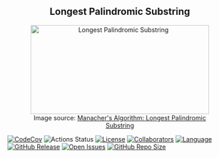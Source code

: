<h2 align="center">
    Longest Palindromic Substring
</h2>


<figure style="text-align: center;">
    <img width="400" height="200" src="https://gabrielghe.github.io/assets/themes/images/2016-02-27-manachers-algorithm-longest-palindromic-substring7.gif" alt="Longest Palindromic Substring">
    <figcaption>
        Image source: <a href="https://gabrielghe.github.io/university/2016/02/27/manachers-algorithm-longest-palindromic-substring">Manacher's Algorithm: Longest Palindromic Substring</a>
    </figcaption>
</figure>

<a href="https://codecov.io/github/Rmv-se-510/hw1"><img alt="CodeCov" src="https://codecov.io/github/Rmv-se-510/hw1/graph/badge.svg?token=PIDT9JBKL4"></a> 
<img alt="Actions Status" src="https://github.com/Rmv-se-510/hw1/Test/badge.svg">
[![License](https://img.shields.io/badge/License-MIT-purple.svg?style=flat)](https://github.com/Rmv-se-510/hw1/main/LICENSE)
[![Collaborators](https://img.shields.io/badge/Collaborators-3-orange.svg?style=flat)](https://github.com/Rmv-se-510/hw1/graphs/contributors)
[![Language](https://img.shields.io/badge/Language-Python-blue.svg?style=flat)](https://github.com/Rmv-se-510/hw1/search?l=python)
[![GitHub Release](https://img.shields.io/github/release/Rmv-se-510/hw1.svg)](https://github.com/Rmv-se-510/hw1/releases)
[![Open Issues](https://img.shields.io/github/issues/Rmv-se-510/hw1)](https://github.com/Rmv-se-510/hw1/issues)
[![GitHub Repo Size](https://img.shields.io/github/repo-size/Rmv-se-510/hw1.svg)](https://img.shields.io/github/repo-size/Rmv-se-510/hw1.svg)
